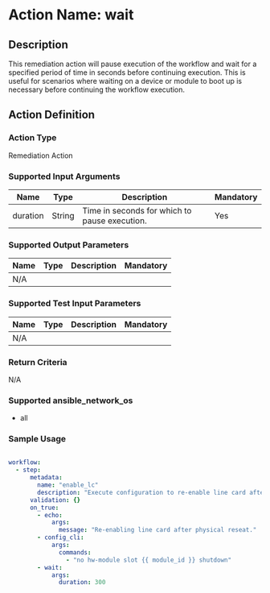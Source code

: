 # Action Name: wait

## Description
This remediation action will pause execution of the workflow and wait for a specified period of time in seconds before continuing execution.  This is useful for scenarios where waiting on a device or module to boot up is necessary before continuing the workflow execution.

## Action Definition

### Action Type
Remediation Action

### Supported Input Arguments

| Name | Type | Description | Mandatory |
|------|------|-------------|-----------|
| duration | String | Time in seconds for which to pause execution. | Yes |

### Supported Output Parameters

| Name | Type | Description | Mandatory |
|------|------|-------------|-----------|
| N/A |  |  |  |

### Supported Test Input Parameters

| Name | Type | Description | Mandatory |
|------|------|-------------|-----------|
| N/A |  |  |  |

### Return Criteria ###

N/A

### Supported ansible_network_os

- all

### Sample Usage

``` yaml

workflow:
  - step:
      metadata:
        name: "enable_lc"
        description: "Execute configuration to re-enable line card after physical reseat."
      validation: {}
      on_true:
        - echo: 
            args:
              message: "Re-enabling line card after physical reseat."
        - config_cli:
            args:
              commands:
                - "no hw-module slot {{ module_id }} shutdown"
        - wait:
            args:
              duration: 300

```